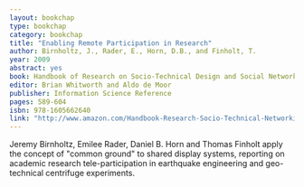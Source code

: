 ```yaml
---
layout: bookchap
type: bookchap
category: bookchap
title: "Enabling Remote Participation in Research"
author: Birnholtz, J., Rader, E., Horn, D.B., and Finholt, T.
year: 2009
abstract: yes
book: Handbook of Research on Socio-Technical Design and Social Networking Systems
editor: Brian Whitworth and Aldo de Moor
publisher: Information Science Reference
pages: 589-604
isbn: 978-1605662640
link: "http://www.amazon.com/Handbook-Research-Socio-Technical-Networking-2-Volumes/dp/160566264X"
---
```


Jeremy Birnholtz, Emilee Rader, Daniel B. Horn and Thomas Finholt apply the concept of "common ground" to shared display systems, reporting on academic research tele-participation in earthquake engineering and geo-technical centrifuge experiments.